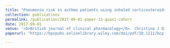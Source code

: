 ```yaml
---
title: "Pneumonia risk in asthma patients using inhaled corticosteroids: a quasi‐cohort study"
collection: publications
permalink: /publication/2017-09-01-paper-11-quasi-cohort
date: 2017-09-01
venue: '<b>British journal of clinical pharmacology</b>. Christina J Qian, <b>Janie Coulombe</b>, Samy Suissa, Pierre Ernst'
paperurl: "https://bpspubs.onlinelibrary.wiley.com/doi/pdf/10.1111/bcp.13295"

---
```

